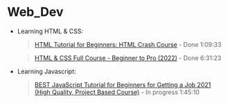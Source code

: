 # Web_Dev

- Learning HTML & CSS:

    >[HTML Tutorial for Beginners: HTML Crash Course](https://www.youtube.com/watch?v=qz0aGYrrlhU&t=1909s&ab_channel=ProgrammingwithMosh) - Done 1:09:33

    >[HTML & CSS Full Course - Beginner to Pro (2022)](https://www.youtube.com/watch?v=G3e-cpL7ofc&ab_channel=SuperSimpleDev) - Done 6:31:23

- Learning Javascript:
    >[BEST JavaScript Tutorial for Beginners for Getting a Job 2021 (High Quality, Project Based Course)](https://www.youtube.com/watch?v=DqaTKBU9TZk&ab_channel=SuperSimpleDev) - In progress 1:45:10
